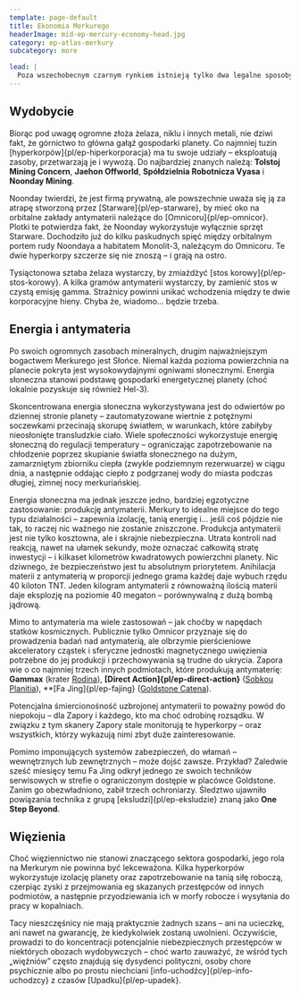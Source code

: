 ```yaml
---
template: page-default
title: Ekonomia Merkurego
headerImage: mid-ep-mercury-economy-head.jpg
category: ep-atlas-merkury
subcategory: more

lead: |
  Poza wszechobecnym czarnym rynkiem istnieją tylko dwa legalne sposoby zarabiania kredytów na Merkurym: wydobycie i energia.
---
```

## Wydobycie
Biorąc pod uwagę ogromne złoża żelaza, niklu i innych metali, nie dziwi fakt, że górnictwo to główna gałąź gospodarki planety. Co najmniej tuzin [hyperkorpów]{pl/ep-hiperkorporacja} ma tu swoje udziały – eksploatują zasoby, przetwarzają je i wywożą. Do najbardziej znanych należą: **Tolstoj Mining Concern**, **Jaehon Offworld**, **Spółdzielnia Robotnicza Vyasa** i **Noonday Mining**.

Noonday twierdzi, że jest firmą prywatną, ale powszechnie uważa się ją za atrapę stworzoną przez [Starware]{pl/ep-starware}, by mieć oko na orbitalne zakłady antymaterii należące do [Omnicoru]{pl/ep-omnicor}. Plotki te potwierdza fakt, że Noonday wykorzystuje wyłącznie sprzęt Starware. Dochodziło już do kilku paskudnych spięć między orbitalnym portem rudy Noondaya a habitatem Monolit-3, należącym do Omnicoru. Te dwie hyperkorpy szczerze się nie znoszą – i grają na ostro.

Tysiąctonowa sztaba żelaza wystarczy, by zmiażdżyć [stos korowy]{pl/ep-stos-korowy}. A kilka gramów antymaterii wystarczy, by zamienić stos w czystą emisję gamma. Strażnicy powinni unikać wchodzenia między te dwie korporacyjne hieny. Chyba że, wiadomo… będzie trzeba.

## Energia i antymateria
Po swoich ogromnych zasobach mineralnych, drugim najważniejszym bogactwem Merkurego jest Słońce. Niemal każda pozioma powierzchnia na planecie pokryta jest wysokowydajnymi ogniwami słonecznymi. Energia słoneczna stanowi podstawę gospodarki energetycznej planety (choć lokalnie pozyskuje się również Hel-3).

Skoncentrowana energia słoneczna wykorzystywana jest do odwiertów po dziennej stronie planety – zautomatyzowane wiertnie z potężnymi soczewkami przecinają skorupę światłem, w warunkach, które zabiłyby nieosłonięte transludzkie ciało. Wiele społeczności wykorzystuje energię słoneczną do regulacji temperatury – ograniczając zapotrzebowanie na chłodzenie poprzez skupianie światła słonecznego na dużym, zamarzniętym zbiorniku ciepła (zwykle podziemnym rezerwuarze) w ciągu dnia, a następnie oddając ciepło z podgrzanej wody do miasta podczas długiej, zimnej nocy merkuriańskiej.

Energia słoneczna ma jednak jeszcze jedno, bardziej egzotyczne zastosowanie: produkcję antymaterii. Merkury to idealne miejsce do tego typu działalności – zapewnia izolację, tanią energię i… jeśli coś pójdzie nie tak, to raczej nic ważnego nie zostanie zniszczone. Produkcja antymaterii jest nie tylko kosztowna, ale i skrajnie niebezpieczna. Utrata kontroli nad reakcją, nawet na ułamek sekundy, może oznaczać całkowitą stratę inwestycji – i kilkaset kilometrów kwadratowych powierzchni planety. Nic dziwnego, że bezpieczeństwo jest tu absolutnym priorytetem. Anihilacja materii z antymaterią w proporcji jednego grama każdej daje wybuch rzędu 40 kiloton TNT. Jeden kilogram antymaterii z równoważną ilością materii daje eksplozję na poziomie 40 megaton – porównywalną z dużą bombą jądrową.

Mimo to antymateria ma wiele zastosowań – jak choćby w napędach statków kosmicznych. Publicznie tylko Omnicor przyznaje się do prowadzenia badań nad antymaterią, ale olbrzymie pierścieniowe akceleratory cząstek i sferyczne jednostki magnetycznego uwięzienia potrzebne do jej produkcji i przechowywania są trudne do ukrycia. Zapora wie o co najmniej trzech innych podmiotach, które produkują antymaterię: **Gammax** (krater [Rodina](https://planetarynames.wr.usgs.gov/Feature/5169)), **[Direct Action]{pl/ep-direct-action}** ([Sobkou Planitia](https://planetarynames.wr.usgs.gov/Feature/5614)), **[Fa Jing]{pl/ep-fajing} ([Goldstone Catena](https://planetarynames.wr.usgs.gov/Feature/15107)).

Potencjalna śmiercionośność uzbrojonej antymaterii to poważny powód do niepokoju – dla Zapory i każdego, kto ma choć odrobinę rozsądku. W związku z tym skanery Zapory stale monitorują te hyperkorpy – oraz wszystkich, którzy wykazują nimi zbyt duże zainteresowanie.

Pomimo imponujących systemów zabezpieczeń, do włamań – wewnętrznych lub zewnętrznych – może dojść zawsze. Przykład? Zaledwie sześć miesięcy temu Fa Jing odkrył jednego ze swoich techników serwisowych w strefie o ograniczonym dostępie w placówce Goldstone. Zanim go obezwładniono, zabił trzech ochroniarzy. Śledztwo ujawniło powiązania technika z grupą [eksludzi]{pl/ep-eksludzie} znaną jako **One Step Beyond**.

## Więzienia
Choć więziennictwo nie stanowi znaczącego sektora gospodarki, jego rola na Merkurym nie powinna być lekceważona. Kilka hyperkorpów wykorzystuje izolację planety oraz zapotrzebowanie na tanią siłę roboczą, czerpiąc zyski z przejmowania eg skazanych przestępców od innych podmiotów, a następnie przyodziewania ich w morfy robocze i wysyłania do pracy w kopalniach.

Tacy nieszczęśnicy nie mają praktycznie żadnych szans – ani na ucieczkę, ani nawet na gwarancję, że kiedykolwiek zostaną uwolnieni. Oczywiście, prowadzi to do koncentracji potencjalnie niebezpiecznych przestępców w niektórych obozach wydobywczych – choć warto zauważyć, że wśród tych „więźniów” często znajdują się dysydenci polityczni, osoby chore psychicznie albo po prostu niechciani [info-uchodźcy]{pl/ep-info-uchodzcy} z czasów [Upadku]{pl/ep-upadek}.